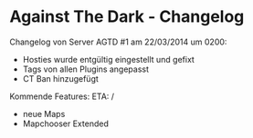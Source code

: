 Against The Dark - Changelog
================

Changelog von Server AGTD #1 am 22/03/2014 um 0200:

  - Hosties wurde entgültig eingestellt und gefixt
  - Tags von allen Plugins angepasst
  - CT Ban hinzugefügt
  
  Kommende Features:
  ETA: /
  - neue Maps
  - Mapchooser Extended
